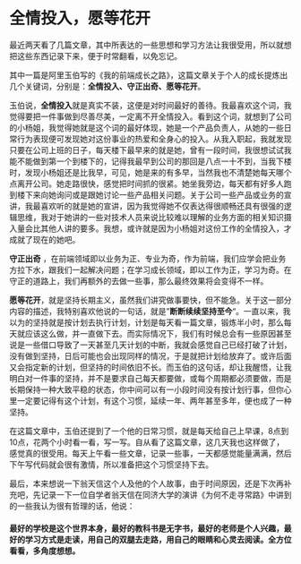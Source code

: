 # 全情投入，愿等花开
最近两天看了几篇文章，其中所表达的一些思想和学习方法让我很受用，所以就想把这些东西记录下来，便于时常翻看，以免忘记。

其中一篇是阿里玉伯写的《我的前端成长之路》，这篇文章关于个人的成长提炼出几个关键词，分别是：**全情投入、守正出奇、愿等花开**。

玉伯说，**全情投入**就是真实不装，这便是对时间最好的善待。我最喜欢这个词，我觉得要把一件事做到尽善尽美，一定离不开全情投入。看到这个词，就想到了公司的小杨姐，我觉得她就是这个词的最好体现，她是一个产品负责人，从她的一些日常行为表现便可发现她对这份事业的热爱和全身心的投入。从我入职起，我就发现只要在公司上班的日子，每天楼下最早来的就是她，曾有一段时间，我很想试试我能不能做到第一个到楼下的，记得我最早到公司的那回是八点一十不到，当我下楼时，发现小杨姐还是比我早，可见，她是来的有多早，当然我也不清楚她每天哪个点离开公司。她走路很快，感觉把时间抓的很紧。她坐我旁边，每天都有好多人跑到楼下来向她询问或是跟她讨论一些产品相关问题。关于公司一些产品或业务的宣讲，我最喜欢听的就是她的宣讲，因为我觉得她不仅表达得很顺畅还具有很强的逻辑思维，我对于她讲的一些对技术人员来说比较难以理解的业务方面的相关知识摄入量会比其他人讲的要多。我想，或许就是因为小杨姐对这份工作的全情投入，才成就了现在的她吧。

**守正出奇** ，在前端领域即以业务为正、专业为奇，作为前端，我们应学会把业务方拉下水，跟我们一起解决问题；在学习成长领域，即以工作为正，学习为奇。在守正的道路上，我们再额外的去做一些事，那么最终效果将会变得不一样。

**愿等花开**，就是坚持长期主义，虽然我们讲究做事要快，但不能急。关于这一部分内容的描述，我特别喜欢他说的一句话，就是”**断断续续坚持至今**“。一直以来，我以为的坚持就是按计划去执行计划，计划是每天看一篇文章，锻炼半小时，那么每天就应该这么做，并一直做下去。而实际情况下，我们有时候总会有一些原因甚至说是一些借口导致了一天甚至几天计划的中断，我就会感觉自己已经打破了计划，没有做到坚持，日后可能也会出现同样的情况，于是就把计划给放弃了。或许后面又会指定新的计划，但坚持的时间依旧不长。而玉伯的这句话，却让我醒悟，让我明白对一件事的坚持，并不是要求自己每天都要做，或每个周期都必须要做，而是长期保持一种大致平稳的状态，你中间可以有一小段时间没有按计划行事，但你心里一定要记得有这个计划，有这个习惯，延续一年、两年甚至多年，便也成了一种坚持。

在这篇文章中，玉伯还提到了一个他的日常习惯，就是每天给自己上早课，8点到10点，花两个小时看一看，写一写。自从看了这篇文章，这几天我也这样做了，感觉真的很受用。每天上午看一些文章，记录一些事，一天都感觉能量满满，然后下午写代码就会很有激情，所以准备把这个习惯坚持下去。

最后，本来想说一下翁天信这个人及他的个人故事，由于时间原因，还是下次再补充吧，先记录一下一位自学者翁天信在同济大学的演讲《为何不走寻常路》中讲到的一些我认为很有哲理的话，他说：
#### 最好的学校是这个世界本身，最好的教科书是无字书，最好的老师是个人兴趣，最好的学习方式是走读，用自己的双腿去走路，用自己的眼睛和心灵去阅读。全方位看看，多角度想想。
